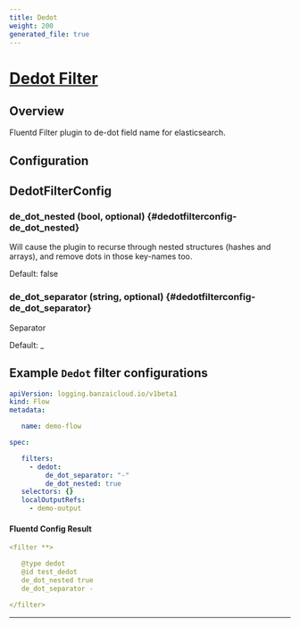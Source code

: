 ```yaml
---
title: Dedot
weight: 200
generated_file: true
---
```


# [Dedot Filter](https://github.com/lunardial/fluent-plugin-dedot_filter)
## Overview
 Fluentd Filter plugin to de-dot field name for elasticsearch.

## Configuration
## DedotFilterConfig

### de_dot_nested (bool, optional) {#dedotfilterconfig-de_dot_nested}

Will cause the plugin to recurse through nested structures (hashes and arrays), and remove dots in those key-names too. 

Default:  false

### de_dot_separator (string, optional) {#dedotfilterconfig-de_dot_separator}

Separator  

Default: _


 ## Example `Dedot` filter configurations
 ```yaml
 apiVersion: logging.banzaicloud.io/v1beta1
 kind: Flow
 metadata:

	name: demo-flow

 spec:

	filters:
	  - dedot:
	      de_dot_separator: "-"
	      de_dot_nested: true
	selectors: {}
	localOutputRefs:
	  - demo-output

 ```

 #### Fluentd Config Result
 ```yaml
 <filter **>

	@type dedot
	@id test_dedot
	de_dot_nested true
	de_dot_separator -

 </filter>
 ```

---
